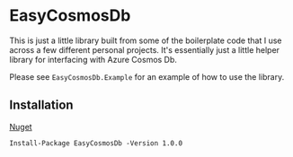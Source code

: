 # EasyCosmosDb

This is just a little library built from some of the boilerplate code that I use across a few different personal projects.
It's essentially just a little helper library for interfacing with Azure Cosmos Db.

Please see `EasyCosmosDb.Example` for an example of how to use the library.

## Installation
[Nuget](https://www.nuget.org/packages/EasyCosmosDb/)

`Install-Package EasyCosmosDb -Version 1.0.0`
